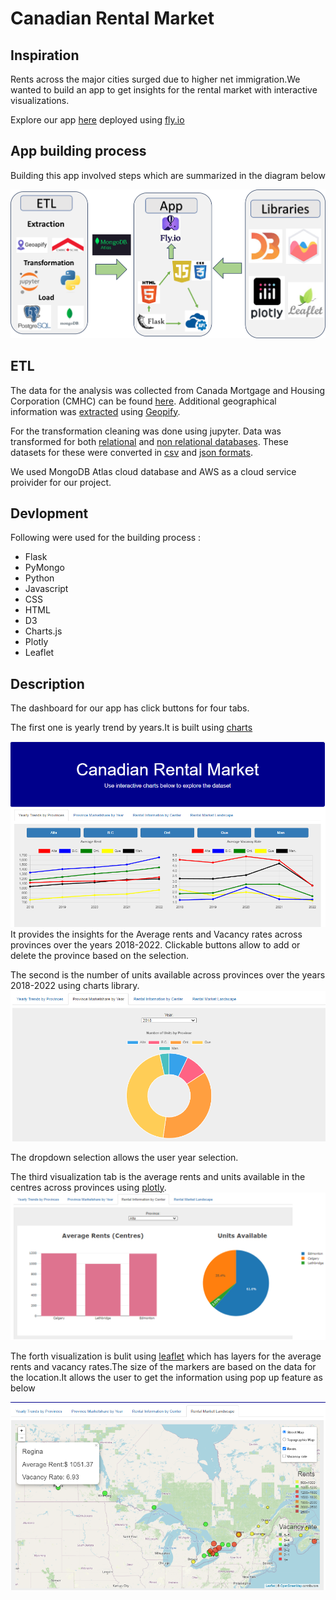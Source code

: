# Canadian Rental Market 
## Inspiration 

Rents across the major cities surged due to higher net immigration.We wanted to build an app to get insights for the rental market with interactive visualizations.

Explore our app [here](https://canadian-rental-market.fly.dev/) deployed using [fly.io](https://fly.io/)


## App building process 
Building this app involved steps which are summarized in the diagram below 

![image](/Images/Block%20diagram.png)

## ETL

The data for the analysis was collected from Canada Mortgage and Housing Corporation (CMHC) can be found [here](https://www.cmhc-schl.gc.ca/en/professionals/housing-markets-data-and-research/housing-data/data-tables/).
Additional geographical information was [extracted](https://github.com/RimpleDabas/Interactive-Visualizations_Canadian_Rental_market/blob/main/Resources/API_Calls.ipynb) using [Geopify](https://www.geoapify.com/).

For the transformation cleaning was done using jupyter. Data was transformed for both [relational](https://github.com/RimpleDabas/Interactive-Visualizations_Canadian_Rental_market/blob/main/Resources/Extraction_tranformation.ipynb) and [non relational databases](https://github.com/RimpleDabas/Interactive-Visualizations_Canadian_Rental_market/blob/main/api/tranformation/mongo_import.ipynb). 
These datasets for these were converted in [csv](https://github.com/RimpleDabas/Interactive-Visualizations_Canadian_Rental_market/tree/main/Postgresql%20files) and [json formats](https://github.com/RimpleDabas/Interactive-Visualizations_Canadian_Rental_market/tree/main/api/output).

We used MongoDB Atlas cloud database and AWS as a cloud service proivider for our project.

## Devlopment 
Following were used for the building process :
- Flask
- PyMongo
- Python
- Javascript
- CSS
- HTML
- D3
- Charts.js
- Plotly 
- Leaflet


## Description 
The dashboard for our app has click buttons for four tabs. 

 The first one is yearly trend by years.It is built using [charts](!https://www.chartjs.org/) 

![image](/Images/dashboard%20page%201.png)
 It provides the insights for the Average rents and Vacancy rates across provinces over the years 2018-2022. Clickable buttons allow to add or delete the province based on the selection.

The second is the number of units available across provinces over the years 2018-2022 using charts library.
![Image](/Images/dashboard%20page%202.png)

The dropdown selection allows the user year selection.

The third visualization tab is the average rents and units available in the centres across provinces using [plotly](https://plotly.com/). 
![Image](/Images/dashboard%20page%203.png)

The forth visualization is bulit using [leaflet](https://leafletjs.com/) which has layers for the average rents and vacancy rates.The size of the markers are based on the data for the location.It allows the user to get the information using pop up feature as below 

![Image](/Images/dashboard%20page%204.png)





